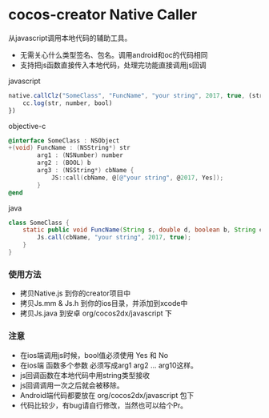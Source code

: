 
# cocos-creator Native Caller
从javascript调用本地代码的辅助工具。
- 无需关心什么类型签名、包名。调用android和oc的代码相同
- 支持把js函数直接传入本地代码，处理完功能直接调用js回调

javascript
```javascript
native.callClz("SomeClass", "FuncName", "your string", 2017, true, (str, number, bool) => {
    cc.log(str, number, bool)
})
```
objective-c
```objective-c
@interface SomeClass : NSObject 
+(void) FuncName : (NSString*) str
        arg1 : (NSNumber) number 
        arg2 : (BOOL) b
        arg3 : (NSString*) cbName {
            JS::call(cbName, @[@"your string", @2017, Yes]);
        }
@end
```
java
```java
class SomeClass {
    static public void FuncName(String s, double d, boolean b, String cbName) {
        Js.call(cbName, "your string", 2017, true);
    }
}
```

### 使用方法
- 拷贝Native.js 到你的creator项目中
- 拷贝Js.mm & Js.h 到你的ios目录，并添加到xcode中
- 拷贝Js.java 到安卓 org/cocos2dx/javascript 下

### 注意
- 在ios端调用js时候，bool值必须使用 Yes 和 No
- 在ios端 函数多个参数 必须写成arg1 arg2 ... arg10这样。
- js回调函数在本地代码中用string类型接收
- js回调调用一次之后就会被移除。
- Android端代码都要放在 org/cocos2dx/javascript 包下
- 代码比较少，有bug请自行修改，当然也可以给个Pr。